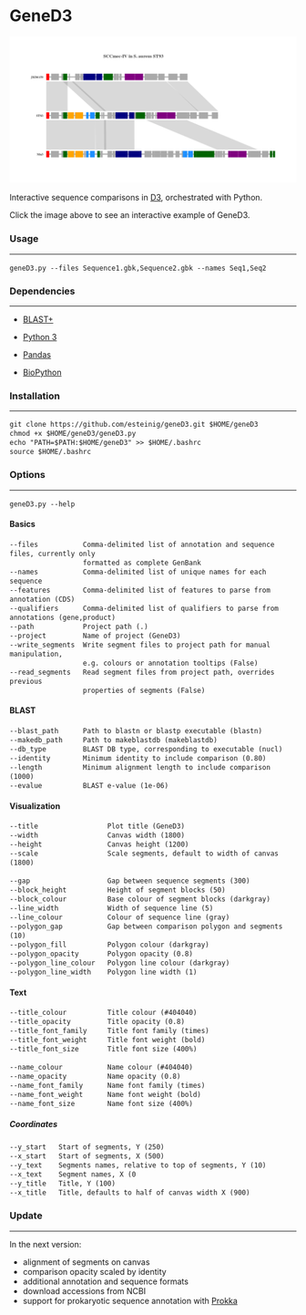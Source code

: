 # GeneD3

[![Click for interactive visualization with GeneD3](https://github.com/esteinig/geneD3/blob/master/title_image.png)](http://rawgit.com/esteinig/geneD3/master/title_image.html)

Interactive sequence comparisons in [D3](https://github.com/d3), orchestrated with Python.

Click the image above to see an interactive example of GeneD3.

### Usage
---

`geneD3.py --files Sequence1.gbk,Sequence2.gbk --names Seq1,Seq2`

### Dependencies
---

* [BLAST+](https://blast.ncbi.nlm.nih.gov/Blast.cgi?PAGE_TYPE=BlastDocs&DOC_TYPE=Download)
* [Python 3](https://www.continuum.io/downloads)

* [Pandas](http://pandas.pydata.org/)
* [BioPython](http://biopython.org/wiki/Documentation)

### Installation
---

```
git clone https://github.com/esteinig/geneD3.git $HOME/geneD3
chmod +x $HOME/geneD3/geneD3.py
echo "PATH=$PATH:$HOME/geneD3" >> $HOME/.bashrc
source $HOME/.bashrc
```

### Options
---

`geneD3.py --help`

#### Basics

```
--files           Comma-delimited list of annotation and sequence files, currently only 
                  formatted as complete GenBank
--names           Comma-delimited list of unique names for each sequence
--features        Comma-delimited list of features to parse from annotation (CDS)
--qualifiers      Comma-delimited list of qualifiers to parse from annotations (gene,product)
--path            Project path (.)
--project         Name of project (GeneD3)
--write_segments  Write segment files to project path for manual manipulation,
                  e.g. colours or annotation tooltips (False)
--read_segments   Read segment files from project path, overrides previous
                  properties of segments (False)
```

#### BLAST

```
--blast_path      Path to blastn or blastp executable (blastn)
--makedb_path     Path to makeblastdb (makeblastdb)
--db_type         BLAST DB type, corresponding to executable (nucl)
--identity        Minimum identity to include comparison (0.80)
--length          Minimum alignment length to include comparison (1000)
--evalue          BLAST e-value (1e-06)
```

#### Visualization

```
--title                 Plot title (GeneD3)
--width                 Canvas width (1800)
--height                Canvas height (1200)
--scale                 Scale segments, default to width of canvas (1800)

--gap                   Gap between sequence segments (300)
--block_height          Height of segment blocks (50)
--block_colour          Base colour of segment blocks (darkgray)
--line_width            Width of sequence line (5)
--line_colour           Colour of sequence line (gray)
--polygon_gap           Gap between comparison polygon and segments (10)
--polygon_fill          Polygon colour (darkgray)
--polygon_opacity       Polygon opacity (0.8)
--polygon_line_colour   Polygon line colour (darkgray)
--polygon_line_width    Polygon line width (1)
```


#### Text

```
--title_colour          Title colour (#404040)
--title_opacity         Title opacity (0.8)
--title_font_family     Title font family (times)
--title_font_weight     Title font weight (bold)
--title_font_size       Title font size (400%)

--name_colour           Name colour (#404040)
--name_opacity          Name opacity (0.8)
--name_font_family      Name font family (times)
--name_font_weight      Name font weight (bold)
--name_font_size        Name font size (400%)
```

##### Coordinates

```
--y_start   Start of segments, Y (250)
--x_start   Start of segments, X (500)
--y_text    Segments names, relative to top of segments, Y (10)
--x_text    Segment names, X (0
--y_title   Title, Y (100)
--x_title   Title, defaults to half of canvas width X (900)
```

### Update
---

In the next version:
* alignment of segments on canvas
* comparison opacity scaled by identity
* additional annotation and sequence formats
* download accessions from NCBI
* support for prokaryotic sequence annotation with [Prokka](https://github.com/tseemann/prokka)
